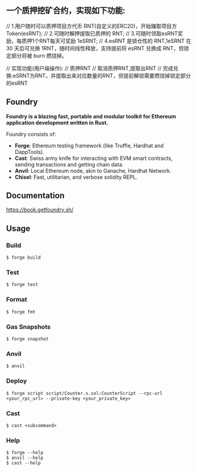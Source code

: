 ## 一个质押挖矿合约，实现如下功能:
// 1.用户随时可以质押项目方代币 RNT(自定义的ERC20)，开始赚取项目方Token(esRNT);
// 2.可随时解押提取已质押的 RNT;
// 3.可随时领取esRNT奖励，每质押1个RNT每天可奖励 1eSRNT;
// 4.esRNT 是锁仓性的 RNT,1eSRNT 在 30 天后可兑换 1RNT，随时间线性释放，支持提前将 esRNT 兑换成 RNT，但锁定部分将被 burn 燃烧掉。

// 实现功能(用户端操作):
// 质押RNT
// 取消质押RNT,提取出RNT
// 完成兑换:eSRNT为RNT，并提取出来对应数量的RNT，但提前解锁需要燃烧掉锁定部分的esRNT



## Foundry

**Foundry is a blazing fast, portable and modular toolkit for Ethereum application development written in Rust.**

Foundry consists of:

-   **Forge**: Ethereum testing framework (like Truffle, Hardhat and DappTools).
-   **Cast**: Swiss army knife for interacting with EVM smart contracts, sending transactions and getting chain data.
-   **Anvil**: Local Ethereum node, akin to Ganache, Hardhat Network.
-   **Chisel**: Fast, utilitarian, and verbose solidity REPL.

## Documentation

https://book.getfoundry.sh/

## Usage

### Build

```shell
$ forge build
```

### Test

```shell
$ forge test
```

### Format

```shell
$ forge fmt
```

### Gas Snapshots

```shell
$ forge snapshot
```

### Anvil

```shell
$ anvil
```

### Deploy

```shell
$ forge script script/Counter.s.sol:CounterScript --rpc-url <your_rpc_url> --private-key <your_private_key>
```

### Cast

```shell
$ cast <subcommand>
```

### Help

```shell
$ forge --help
$ anvil --help
$ cast --help
```
